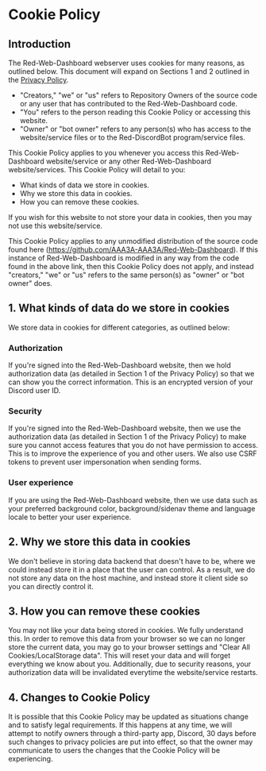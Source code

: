 # Cookie Policy

## Introduction
The Red-Web-Dashboard webserver uses cookies for many reasons, as outlined below. This document will expand on Sections 1 and 2 outlined in the [Privacy Policy](https://github.com/AAA3A-AAA3A/Red-Web-Dashboard/blob/main/documents/Privacy%20Policy.md).
- "Creators," "we" or "us" refers to Repository Owners of the source code or any user that has contributed to the Red-Web-Dashboard code.
- "You" refers to the person reading this Cookie Policy or accessing this website.
- "Owner" or "bot owner" refers to any person(s) who has access to the website/service files or to the Red-DiscordBot program/service files.

This Cookie Policy applies to you whenever you access this Red-Web-Dashboard website/service or any other Red-Web-Dashboard website/services. This Cookie Policy will detail to you:
- What kinds of data we store in cookies.
- Why we store this data in cookies.
- How you can remove these cookies.

If you wish for this website to not store your data in cookies, then you may not use this website/service.

This Cookie Policy applies to any unmodified distribution of the source code found here (https://github.com/AAA3A-AAA3A/Red-Web-Dashboard). If this instance of Red-Web-Dashboard is modified in any way from the code found in the above link, then this Cookie Policy does not apply, and instead "creators," "we" or "us" refers to the same person(s) as "owner" or "bot owner" does.

## 1. What kinds of data do we store in cookies

We store data in cookies for different categories, as outlined below:

### Authorization
If you're signed into the Red-Web-Dashboard website, then we hold authorization data (as detailed in Section 1 of the Privacy Policy) so that we can show you the correct information. This is an encrypted version of your Discord user ID.

### Security
If you're signed into the Red-Web-Dashboard website, then we use the authorization data (as detailed in Section 1 of the Privacy Policy) to make sure you cannot access features that you do not have permission to access. This is to improve the experience of you and other users.
We also use CSRF tokens to prevent user impersonation when sending forms.

### User experience
If you are using the Red-Web-Dashboard website, then we use data such as your preferred background color, background/sidenav theme and language locale to better your user experience.

## 2. Why we store this data in cookies

We don't believe in storing data backend that doesn't have to be, where we could instead store it in a place that the user can control. As a result, we do not store any data on the host machine, and instead store it client side so you can directly control it.

## 3. How you can remove these cookies

You may not like your data being stored in cookies. We fully understand this. In order to remove this data from your browser so we can no longer store the current data, you may go to your browser settings and "Clear All Cookies/LocalStorage data". This will reset your data and will forget everything we know about you. Additionally, due to security reasons, your authorization data will be invalidated everytime the website/service restarts.

## 4. Changes to Cookie Policy
It is possible that this Cookie Policy may be updated as situations change and to satisfy legal requirements. If this happens at any time, we will attempt to notify owners through a third-party app, Discord, 30 days before such changes to privacy policies are put into effect, so that the owner may communicate to users the changes that the Cookie Policy will be experiencing.